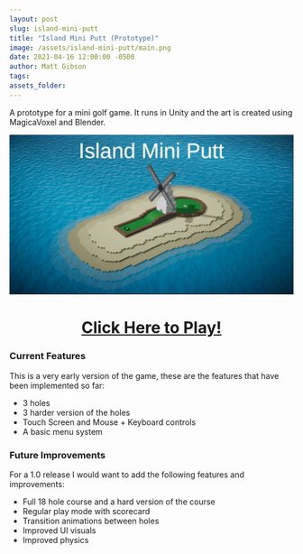 ```yaml
---
layout: post
slug: island-mini-putt
title: "Island Mini Putt (Prototype)"
image: /assets/island-mini-putt/main.png
date: 2021-04-16 12:00:00 -0500
author: Matt Gibson
tags: 
assets_folder: 
---
```


A prototype for a mini golf game. It runs in Unity and the art is created using MagicaVoxel and Blender.

<!--more-->

<a href="/assets/island-mini-putt/index.html" target="_blank"><img src="/assets/island-mini-putt/main.png"></img></a>

<h1 style="text-align: center;"><a href="/assets/island-mini-putt/index.html" target="_blank">Click Here to Play!</a></h1>

### Current Features
This is a very early version of the game, these are the features that have been implemented so far:
- 3 holes
- 3 harder version of the holes
- Touch Screen and Mouse + Keyboard controls
- A basic menu system

### Future Improvements
For a 1.0 release I would want to add the following features and improvements:
- Full 18 hole course and a hard version of the course
- Regular play mode with scorecard
- Transition animations between holes
- Improved UI visuals
- Improved physics
